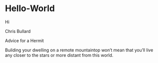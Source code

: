 # Hello-World
Hi

Chris Bullard 

Advice for a Hermit

Building your dwelling on a remote mountaintop won’t mean that you’ll live any closer to the stars or more distant from this world.
